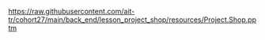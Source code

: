 https://raw.githubusercontent.com/ait-tr/cohort27/main/back_end/lesson_project_shop/resources/Project.Shop.pptm